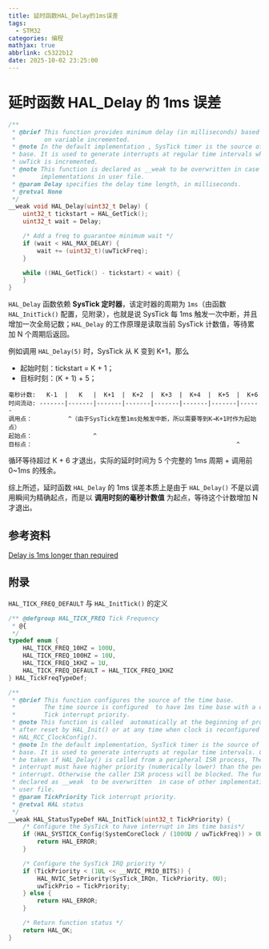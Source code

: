 ```yaml
---
title: 延时函数HAL_Delay的1ms误差
tags:
  - STM32
categories: 编程
mathjax: true
abbrlink: c5322b12
date: 2025-10-02 23:25:00
---
```


# 延时函数 HAL_Delay 的 1ms 误差

```c
/**
 * @brief This function provides minimum delay (in milliseconds) based
 *        on variable incremented.
 * @note In the default implementation , SysTick timer is the source of time
 * base. It is used to generate interrupts at regular time intervals where
 * uwTick is incremented.
 * @note This function is declared as __weak to be overwritten in case of other
 *       implementations in user file.
 * @param Delay specifies the delay time length, in milliseconds.
 * @retval None
 */
__weak void HAL_Delay(uint32_t Delay) {
    uint32_t tickstart = HAL_GetTick();
    uint32_t wait = Delay;

    /* Add a freq to guarantee minimum wait */
    if (wait < HAL_MAX_DELAY) {
        wait += (uint32_t)(uwTickFreq);
    }

    while ((HAL_GetTick() - tickstart) < wait) {
    }
}
```

`HAL_Delay` 函数依赖 **SysTick 定时器**，该定时器的周期为 `1ms`（由函数 `HAL_InitTick()` 配置，见附录），也就是说 SysTick 每 1ms 触发一次中断，并且增加一次全局记数；`HAL_Delay` 的工作原理是读取当前 SysTick 计数值，等待累加 N 个周期后返回。

例如调用 `HAL_Delay(5)` 时，SysTick 从 K 变到 K+1，那么

- 起始时刻：tickstart = K + 1；
- 目标时刻：(K + 1) + 5；

```
毫秒计数:   K-1  |   K   |  K+1  |  K+2  |  K+3  |  K+4  |  K+5  |  K+6
时间流动: -------|-------|-------|-------|-------|-------|-------|------
调用点：          ^（由于SysTick在整1ms处触发中断，所以需要等到K→K+1时作为起始点）
起始点：                 ^
目标点：                                                         ^
```

循环等待超过 K + 6 才退出，实际的延时时间为 5 个完整的 1ms 周期 + 调用前 0~1ms 的残余。

综上所述，延时函数 `HAL_Delay` 的 1ms 误差本质上是由于 `HAL_Delay()` 不是以调用瞬间为精确起点，而是以 **调用时刻的毫秒计数值** 为起点，等待这个计数增加 N 才退出。


## 参考资料

[Delay is 1ms longer than required](http://www.efton.sk/STM32/gotcha/g13.html)

## 附录

`HAL_TICK_FREQ_DEFAULT` 与 `HAL_InitTick()` 的定义

```c
/** @defgroup HAL_TICK_FREQ Tick Frequency
 * @{
 */
typedef enum {
    HAL_TICK_FREQ_10HZ = 100U,
    HAL_TICK_FREQ_100HZ = 10U,
    HAL_TICK_FREQ_1KHZ = 1U,
    HAL_TICK_FREQ_DEFAULT = HAL_TICK_FREQ_1KHZ
} HAL_TickFreqTypeDef;

/**
 * @brief This function configures the source of the time base.
 *        The time source is configured  to have 1ms time base with a dedicated
 *        Tick interrupt priority.
 * @note This function is called  automatically at the beginning of program
 * after reset by HAL_Init() or at any time when clock is reconfigured  by
 * HAL_RCC_ClockConfig().
 * @note In the default implementation, SysTick timer is the source of time
 * base. It is used to generate interrupts at regular time intervals. Care must
 * be taken if HAL_Delay() is called from a peripheral ISR process, The SysTick
 * interrupt must have higher priority (numerically lower) than the peripheral
 * interrupt. Otherwise the caller ISR process will be blocked. The function is
 * declared as __weak  to be overwritten  in case of other implementation  in
 * user file.
 * @param TickPriority Tick interrupt priority.
 * @retval HAL status
 */
__weak HAL_StatusTypeDef HAL_InitTick(uint32_t TickPriority) {
    /* Configure the SysTick to have interrupt in 1ms time basis*/
    if (HAL_SYSTICK_Config(SystemCoreClock / (1000U / uwTickFreq)) > 0U) {
        return HAL_ERROR;
    }

    /* Configure the SysTick IRQ priority */
    if (TickPriority < (1UL << __NVIC_PRIO_BITS)) {
        HAL_NVIC_SetPriority(SysTick_IRQn, TickPriority, 0U);
        uwTickPrio = TickPriority;
    } else {
        return HAL_ERROR;
    }

    /* Return function status */
    return HAL_OK;
}
```
